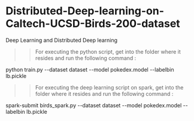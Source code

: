 # Distributed-Deep-learning-on-Caltech-UCSD-Birds-200-dataset
Deep Learning and Distributed Deep learning

>> For executing the python script, get into the folder where it resides and run the following command :
 
python train.py --dataset dataset --model pokedex.model --labelbin lb.pickle


>> For executing the deep learning script on spark, get into the folder where it resides and run the following command :

spark-submit birds_spark.py --dataset dataset --model pokedex.model --labelbin lb.pickle


